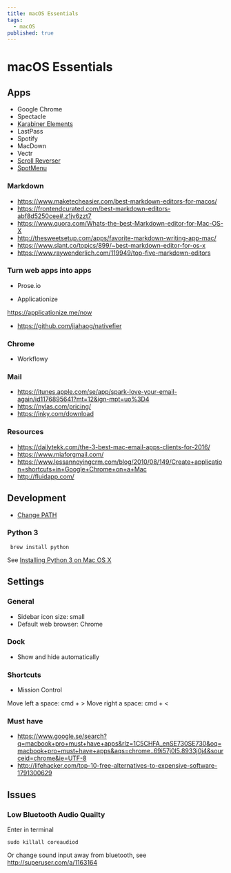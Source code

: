 ```yaml
---
title: macOS Essentials
tags:
  - macOS
published: true
---
```


# macOS Essentials

## Apps

- Google Chrome
- Spectacle
- [Karabiner Elements](https://github.com/tekezo/Karabiner-Elements)
- LastPass
- Spotify
- MacDown
- Vectr
- [Scroll Reverser](http://pilotmoon.com/scrollreverser/)
- [SpotMenu](https://github.com/kmikiy/SpotMenu/tree/master)


### Markdown

 - https://www.maketecheasier.com/best-markdown-editors-for-macos/
 - https://frontendcurated.com/best-markdown-editors-abf8d5250cee#.z1jv6zzt7
- https://www.quora.com/Whats-the-best-Markdown-editor-for-Mac-OS-X
- http://thesweetsetup.com/apps/favorite-markdown-writing-app-mac/
- https://www.slant.co/topics/899/~best-markdown-editor-for-os-x
- https://www.raywenderlich.com/119949/top-five-markdown-editors

### Turn web apps into apps

- Prose.io

* Applicationize

https://applicationize.me/now

* https://github.com/jiahaog/nativefier


### Chrome

- Workflowy

### Mail

- https://itunes.apple.com/se/app/spark-love-your-email-again/id1176895641?mt=12&ign-mpt=uo%3D4
- https://nylas.com/pricing/
- https://inky.com/download

### Resources
- https://dailytekk.com/the-3-best-mac-email-apps-clients-for-2016/
- https://www.miaforgmail.com/
- https://www.lessannoyingcrm.com/blog/2010/08/149/Create+application+shortcuts+in+Google+Chrome+on+a+Mac
- http://fluidapp.com/

## Development

* [Change PATH](https://stackoverflow.com/questions/14637979/how-to-permanently-set-path-on-linux-unix/14638025#14638025)

### Python 3

```
 brew install python
```

See [Installing Python 3 on Mac OS X](https://docs.python-guide.org/starting/install3/osx/)


## Settings

### General 

* Sidebar icon size: small
* Default web browser: Chrome

### Dock

* Show and hide automatically

### Shortcuts

* Mission Control

Move left a space: cmd + >
Move right a space: cmd + <

### Must have
- https://www.google.se/search?q=macbook+pro+must+have+apps&rlz=1C5CHFA_enSE730SE730&oq=macbook+pro+must+have+apps&aqs=chrome..69i57j0l5.8933j0j4&sourceid=chrome&ie=UTF-8
- http://lifehacker.com/top-10-free-alternatives-to-expensive-software-1791300629

## Issues

### Low Bluetooth Audio Quailty

Enter in terminal

    sudo killall coreaudiod
    
Or change sound input away from bluetooth, see http://superuser.com/a/1163164
